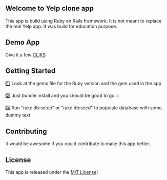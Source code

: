 ## Welcome to Yelp clone app

This app is build using Ruby on Rails framework. It is not meant to replace the 
real Yelp app. It was build for education purpose. 

## Demo App

Give it a few [CLIKS](http://yelp-clone-app.herokuapp.com/)

## Getting Started

:one: Look at the gems file for the Ruby version and the gem used in the app

:two: Just bundle install and you should be good to go :collision:

:three: Run "rake db:setup" or "rake db:seed" to populate database with some dummy text

## Contributing

It would be awesome if you could contribute to make this app better.

## License

This app is released under the 
[MIT License](http://www.opensource.org/licenses/MIT)!
